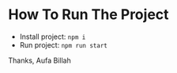 # How To Run The Project

- Install project: `npm i`
- Run project: `npm run start`

Thanks, Aufa Billah